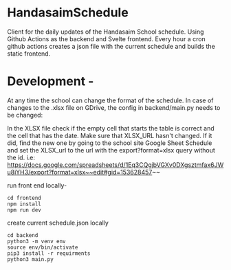 # HandasaimSchedule
Client for the daily updates of the Handasaim School schedule. Using Github Actions as the backend and Svelte frontend.
Every hour a cron github actions creates a json file with the current schedule and builds the static frontend.

# Development - 
At any time the school can change the format of the schedule. In case of changes to the .xlsx file on GDrive, the config in backend/main.py needs to be changed:

In the XLSX file check if the empty cell that starts the table is correct and the cell that has the date.
Make sure that XLSX_URL hasn't changed. If it did, find the new one by going to the school site Google Sheet Schedule and set the XLSX_url to the url with the export?format=xlsx query without the id. i.e: 
https://docs.google.com/spreadsheets/d/1Eq3CQgjbVGXv0DXgsztmfax6JWu8iYH3/export?format=xlsx~~edit#gid=153628457~~

run front end locally- 
```
cd frontend
npm install
npm run dev
```

create current schedule.json locally
```
cd backend
python3 -m venv env
source env/bin/activate
pip3 install -r requirments
python3 main.py
```
